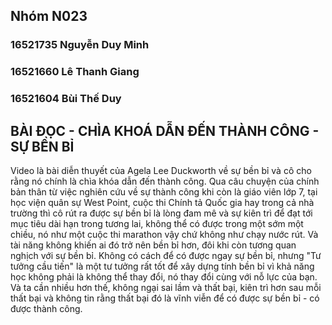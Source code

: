 ## Nhóm N023
### 16521735	Nguyễn Duy Minh
### 16521660	Lê Thanh Giang
### 16521604	Bùi Thế Duy

## BÀI ĐỌC - CHÌA KHOÁ DẪN ĐẾN THÀNH CÔNG - SỰ BỀN BỈ
Video là bài diễn thuyết của Agela Lee Duckworth về sự bền bỉ và cô cho rằng nó chính là chìa khóa dẫn đến thành công.
Qua câu chuyện của chính bản thân từ việc nghiên cứu về sự thành công khi còn là giáo viên lớp 7, tại học viện quân sự West Point, cuộc thi Chính tả Quốc gia hay trong cả nhà trường thì cô rút ra được sự bền bỉ là lòng đam mê và sự kiên trì để đạt tới mục tiêu dài hạn trong tương lai, không thể có được trong một sớm một chiều, nó như một cuộc thi marathon vậy chứ không như chạy nước rút.
Và tài năng không khiến ai đó trở nên bền bỉ hơn, đôi khi còn tương quan nghịch với sự bền bỉ.
Không có cách để có được ngay sự bền bỉ, nhưng "Tư tưởng cầu tiến" là một tư tưởng rất tốt để xây dựng tính bền bỉ vì khả năng học không phải là không thể thay đổi, nó thay đổi cùng với nỗ lực của bạn.
Và ta cần nhiều hơn thế, không ngại sai lầm và thất bại, kiên trì hơn sau mỗi thất bại và không tin rằng thất bại đó là vĩnh viễn để có được sự bền bỉ - có được thành công.
